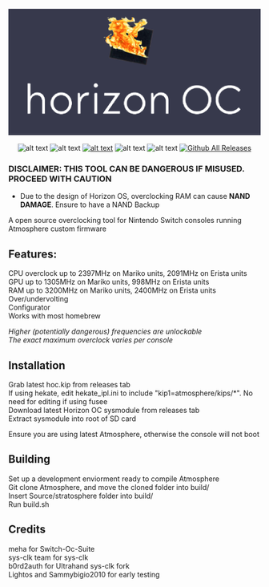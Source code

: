 <div align="center">


![alt text](assets/logo.png "logo")


![alt text](https://img.shields.io/badge/GPL--2.0-red?style=for-the-badge "logo") ![alt text](https://img.shields.io/badge/Nintendo_Switch-E60012?style=for-the-badge&logo=nintendo-switch&logoColor=white "logo") [![alt text](https://img.shields.io/badge/Discord-5865F2?style=for-the-badge&logo=discord&logoColor=white)](https://discord.com/invite/S3eX47dHsB)  ![alt text](https://img.shields.io/badge/VSCode-0078D4?style=for-the-badge&logo=visual%20studio%20code&logoColor=white) ![alt text](https://img.shields.io/badge/C%2B%2B-00599C?style=for-the-badge&logo=c%2B%2B&logoColor=white) [![Github All Releases](https://img.shields.io/github/downloads/souldbminersmwc/Horizon-OC/total.svg)]()

</div>

### DISCLAIMER: THIS TOOL CAN BE DANGEROUS IF MISUSED. PROCEED WITH CAUTION
* Due to the design of Horizon OS, overclocking RAM can cause **NAND DAMAGE**. Ensure to have a NAND Backup<br>

A open source overclocking tool for Nintendo Switch consoles running Atmosphere custom firmware<br>


## Features:
CPU overclock up to 2397MHz on Mariko units, 2091MHz on Erista units<br>
GPU up to 1305MHz on Mariko units, 998MHz on Erista units<br>
RAM up to 3200MHz on Mariko units, 2400MHz on Erista units<br>
Over/undervolting<br>
Configurator<br>
Works with most homebrew<br>

*Higher (potentially dangerous) frequencies are unlockable*<br>
*The exact maximum overclock varies per console*<br>
## Installation
Grab latest hoc.kip from releases tab<br>
If using hekate, edit hekate_ipl.ini to include "kip1=atmosphere/kips/*". No need for editing if using fusee<br>
Download latest Horizon OC sysmodule from releases tab<br>
Extract sysmodule into root of SD card<br>

Ensure you are using latest Atmosphere, otherwise the console will not boot<br>

## Building
Set up a development enviorment ready to compile Atmosphere<br>
Git clone Atmosphere, and move the cloned folder into build/<br>
Insert Source/stratosphere folder into build/<br>
Run build.sh

## Credits
meha for Switch-Oc-Suite<br>
sys-clk team for sys-clk<br>
b0rd2auth for Ultrahand sys-clk fork<br>
Lightos and Sammybigio2010 for early testing<br>
